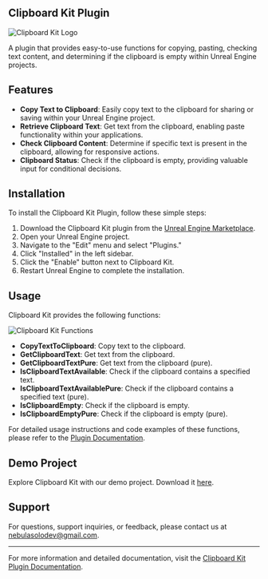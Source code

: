 ## Clipboard Kit Plugin

![Clipboard Kit Logo](https://i.ibb.co/x1X8sF5/PAGE-1.jpg)

A plugin that provides easy-to-use functions for copying, pasting, checking text content, and determining if the clipboard is empty within Unreal Engine projects.

## Features

- **Copy Text to Clipboard**: Easily copy text to the clipboard for sharing or saving within your Unreal Engine project.
- **Retrieve Clipboard Text**: Get text from the clipboard, enabling paste functionality within your applications.
- **Check Clipboard Content**: Determine if specific text is present in the clipboard, allowing for responsive actions.
- **Clipboard Status**: Check if the clipboard is empty, providing valuable input for conditional decisions.

## Installation

To install the Clipboard Kit Plugin, follow these simple steps:

1. Download the Clipboard Kit plugin from the [Unreal Engine Marketplace](https://www.unrealengine.com/marketplace/en-US/product/clipboard-kit-plugin).
2. Open your Unreal Engine project.
3. Navigate to the "Edit" menu and select "Plugins."
4. Click "Installed" in the left sidebar.
5. Click the "Enable" button next to Clipboard Kit.
6. Restart Unreal Engine to complete the installation.

## Usage

Clipboard Kit provides the following functions:

![Clipboard Kit Functions](https://i.ibb.co/yF2zCZD/Clipboard-Kit-Functions.png)

- **CopyTextToClipboard**: Copy text to the clipboard.
- **GetClipboardText**: Get text from the clipboard.
- **GetClipboardTextPure**: Get text from the clipboard (pure).
- **IsClipboardTextAvailable**: Check if the clipboard contains a specified text.
- **IsClipboardTextAvailablePure**: Check if the clipboard contains a specified text (pure).
- **IsClipboardEmpty**: Check if the clipboard is empty.
- **IsClipboardEmptyPure**: Check if the clipboard is empty (pure).

For detailed usage instructions and code examples of these functions, please refer to the [Plugin Documentation](https://nebulasolodev.github.io/clipboardkit.io-PluginDocumentation/).

## Demo Project

Explore Clipboard Kit with our demo project. Download it [here](https://www.mediafire.com/file/r20tfh6lwob2yzq/ClipboardKitExample.zip).

## Support

For questions, support inquiries, or feedback, please contact us at [nebulasolodev@gmail.com](mailto:nebulasolodev@gmail.com).

---

For more information and detailed documentation, visit the [Clipboard Kit Plugin Documentation](https://nebulasolodev.github.io/clipboardkit.io-PluginDocumentation/).
